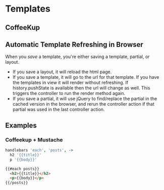 # Templates

## CoffeeKup

## Automatic Template Refreshing in Browser

When you _save_ a template, you're either saving a template, partial, or layout.

- If you save a layout, it will reload the html page.
- If you save a template, it will go to the url for that template.  If you have the templates in view it will render without refreshing.  If history.pushState is available then the url will change as well.  This triggers the controller to run the render method again.
- If you save a partial, it will use jQuery to find/replace the partial in the cached version in the browser, and rerun the controller action if that partial was used in the last controller action.

## Examples

### Coffeekup + Mustache

``` coffeescript
handlebars 'each', 'posts', ->
  h2 '{{title}}'
  p '{{body}}'
```

``` html
{{#each posts}}
  <h2>{{title}}</h2>
  <p>{{body}}</p>
{{/posts}}
```